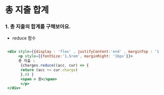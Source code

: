 # 총 지출 합계

### 1. 총 지출의 합계를 구해보아요.

* reduce 함수

```jsx

 <div style={{display : 'flex' , justifyContent:'end' , marginTop : '1.2rem'}}>
      <p style={{fontSize:'1.5rem', marginRight: '16px'}}>
      총 지출 :
       {charges.reduce((acc, cur) => {
       return (acc += cur.charge)
       },0) }
       <span > 원</span>
       </p>
 </div>  
```
